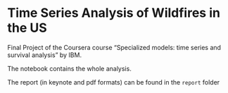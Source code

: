 #  Time Series Analysis of Wildfires in the US

Final Project of the Coursera course “Specialized models: time series and survival analysis” by IBM.

The notebook contains the whole analysis. 

The report (in keynote and pdf formats) can be found in the `report` folder
